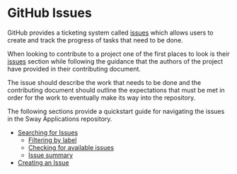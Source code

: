 # GitHub Issues

GitHub provides a ticketing system called [issues](https://docs.github.com/en/issues) which allows users to create and track the progress of tasks that need to be done. 

When looking to contribute to a project one of the first places to look is their [issues](https://github.com/FuelLabs/sway-applications/issues) section while following the guidance that the authors of the project have provided in their contributing document.

The issue should describe the work that needs to be done and the contributing document should outline the expectations that must be met in order for the work to eventually make its way into the repository.

The following sections provide a quickstart guide for navigating the issues in the Sway Applications repository.

- [Searching for Issues](./search/index.md)
  - [Filtering by label](./search/filtering.md)
  - [Checking for available issues](./search/assignment.md)
  - [Issue summary](./search/summary.md)
- [Creating an Issue](./create-issue.md)
